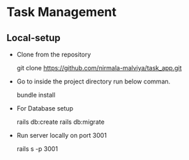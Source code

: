 # Task Management


## Local-setup

- Clone from the repository 

	git clone https://github.com/nirmala-malviya/task_app.git

- Go to inside the project directory run below comman.

	bundle install

- For Database setup

	rails db:create
	rails db:migrate

- Run server locally on port 3001

	rails s -p 3001

